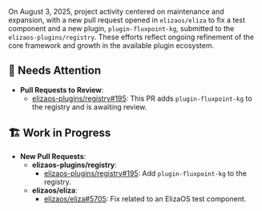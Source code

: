 On August 3, 2025, project activity centered on maintenance and expansion, with a new pull request opened in `elizaos/eliza` to fix a test component and a new plugin, `plugin-fluxpoint-kg`, submitted to the `elizaos-plugins/registry`. These efforts reflect ongoing refinement of the core framework and growth in the available plugin ecosystem.

## 🚨 Needs Attention
- **Pull Requests to Review**:
    - [elizaos-plugins/registry#195](https://github.com/elizaos-plugins/registry/pull/195): This PR adds `plugin-fluxpoint-kg` to the registry and is awaiting review.

## 🏗️ Work in Progress
- **New Pull Requests**:
    - **elizaos-plugins/registry**:
        - [elizaos-plugins/registry#195](https://github.com/elizaos-plugins/registry/pull/195): Add `plugin-fluxpoint-kg` to the registry.
    - **elizaos/eliza**:
        - [elizaos/eliza#5705](https://github.com/elizaos/eliza/pull/5705): Fix related to an ElizaOS test component.